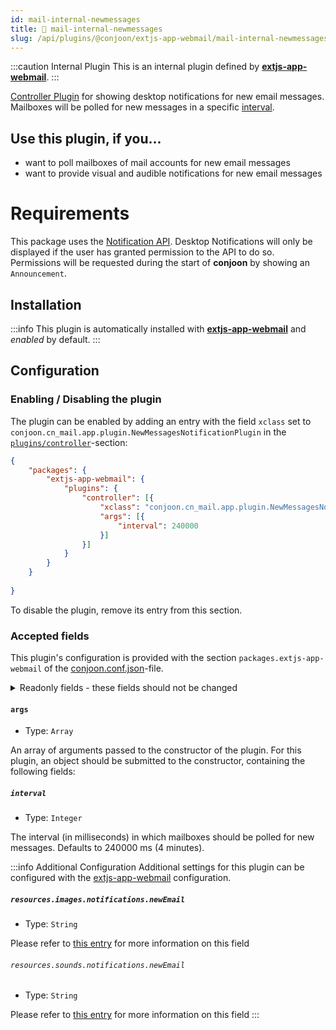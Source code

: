 ```yaml
---
id: mail-internal-newmessages
title: 🐝 mail-internal-newmessages
slug: /api/plugins/@conjoon/extjs-app-webmail/mail-internal-newmessages
---
```


:::caution Internal Plugin
This is an internal plugin defined by **[extjs-app-webmail](/docs/packages/extjs-app-webmail.md)**.
:::

[Controller Plugin](/docs/plugins/overview.md#controller-plugins) for showing desktop notifications for new email messages. Mailboxes will be polled for new messages in a specific [interval](#interval).

## Use this plugin, if you...
- want to poll mailboxes of mail accounts for new email messages
- want to provide visual and audible notifications for new email messages

# Requirements
This package uses the [Notification API](https://developer.mozilla.org/en-US/docs/Web/API/notification). Desktop Notifications will only be displayed if the user has granted permission to the API to do so. Permissions will be requested during the start of **conjoon** by showing an `Announcement`.

## Installation

:::info
This plugin is automatically installed with **[extjs-app-webmail](/docs/packages/extjs-app-webmail.md)** and _enabled_ by default.
:::


## Configuration

### Enabling / Disabling the plugin

The plugin can be enabled by adding an entry with the field `xclass` set to `conjoon.cn_mail.app.plugin.NewMessagesNotificationPlugin` in the [`plugins/controller`](/docs/packages/extjs-app-webmail.md#plugins)-section:

```json title=conjoon.conf.json
{
    "packages": {
        "extjs-app-webmail": {
            "plugins": {
                "controller": [{
                    "xclass": "conjoon.cn_mail.app.plugin.NewMessagesNotificationPlugin",
                    "args": [{
                        "interval": 240000
                    }]
                }]
            }    
        }
    }
    
}
```

To disable the plugin, remove its entry from this section.


### Accepted fields

This plugin's configuration is provided with the section `packages.extjs-app-webmail` of the [conjoon.conf.json](/docs/conjoon.conf.json.md)-file.

<details>
<summary>Readonly fields - these fields should not be changed</summary>

#### `xclass`
- Type: `String`

The fqn of the plugin (extending `coon.core.app.plugin.ControllerPlugin`)
</details>

#### `args`
- Type: `Array`

An array of arguments passed to the constructor of the plugin. For this plugin, an object should be submitted to the constructor, containing the following fields:

##### `interval`
- Type: `Integer`

The interval (in milliseconds) in which mailboxes should be polled for new messages. Defaults to 240000 ms (4 minutes).

:::info Additional Configuration
Additional settings for this plugin can be configured with the [extjs-app-webmail](/docs/packages/extjs-app-webmail.md) configuration.

##### `resources.images.notifications.newEmail`
- Type: `String`
 
Please refer to [this entry](/docs/packages/extjs-app-webmail.md#newEmail-image) for more information on this field

###### `resources.sounds.notifications.newEmail`
- Type: `String`

Please refer to [this entry](/docs/packages/extjs-app-webmail.md#newEmail-sound) for more information on this field
:::